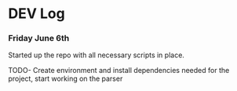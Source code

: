 # DEV Log

### Friday June 6th

Started up the repo with all necessary scripts in place.

TODO- Create environment and install dependencies needed for the project, start
working on the parser